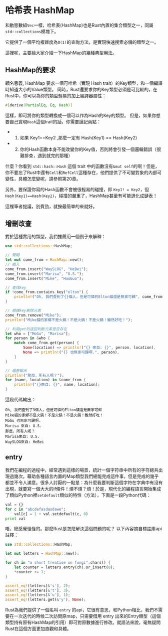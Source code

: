 # 哈希表 HashMap

和動態數組`Vec`一樣，哈希表(HashMap)也是Rust內置的集合類型之一，同屬`std::collections`模塊下。

它提供了一個平均複雜度為`O(1)`的查詢方法，是實現快速搜索必備的類型之一。

這裡呢，主要給大家介紹一下HashMap的幾種典型用法。

## HashMap的要求

顧名思義, HashMap 要求一個可哈希（實現 Hash trait）的Key類型，和一個編譯時知道大小的Value類型。
同時，Rust還要求你的Key類型必須是可比較的，在Rust中，你可以為你的類型輕易的加上編譯器屬性：

```rust
#[derive(PartialEq, Eq, Hash)]
```

這樣，即可將你的類型轉換成一個可以作為Hash的Key的類型。
但是，如果你想要自己實現`Hash`這個trait的話，你需要謹記兩點：

* 1. 如果 Key1==Key2 ,那麼一定有 Hash(Key1) == Hash(Key2)
* 2. 你的Hash函數本身不能改變你的Key值，否則將會引發一個邏輯錯誤（很難排查，遇到就完的那種）

什麼？你看到 `std::hash::Hash` 這個 trait 中的函數沒有`&mut self`的啊！但是，你不要忘了Rust中還有`Cell`和`RefCell`這種存在，他們提供了不可變對象的內部可變性，具體怎麼變呢，請參照第20章。

另外，要保證你寫的Hash函數不會被很輕易的碰撞，即 `Key1! = Key2`，但 `Hash(Key1)==Hash(Key2)`，碰撞的嚴重了，HashMap甚至有可能退化成鏈表！

這裡筆者提議，別費勁，就按最簡單的來就好。

## 增刪改查

對於這種實用的類型，我們推薦用一個例子來解釋：

```rust
use std::collections::HashMap;

// 聲明
let mut come_from = HashMap::new();
// 插入
come_from.insert("WaySLOG", "HeBei");
come_from.insert("Marisa", "U.S.");
come_from.insert("Mike", "HuoGuo");

// 查找key
if !come_from.contains_key("elton") {
    println!("Oh, 我們查到了{}個人，但是可憐的Elton貓還是無家可歸", come_from.len());
}

// 根據key刪除元素
come_from.remove("Mike");
println!("Mike貓的家鄉不是火鍋！不是火鍋！不是火鍋！雖然好吃！");

// 利用get的返回判斷元素是否存在
let who = ["MoGu", "Marisa"];
for person in &who {
    match come_from.get(person) {
        Some(location) => println!("{} 來自: {}", person, location),
        None => println!("{} 也無家可歸啊.", person),
    }
}

// 遍歷輸出
println!("那麼，所有人呢？");
for (name, location) in &come_from {
    println!("{}來自: {}", name, location);
}
```

這段代碼輸出：

```
Oh, 我們查到了3個人，但是可憐的Elton貓還是無家可歸
Mike貓的家鄉不是火鍋！不是火鍋！不是火鍋！雖然好吃！
MoGu 也無家可歸啊.
Marisa 來自: U.S.
那麼，所有人呢？
Marisa來自: U.S.
WaySLOG來自: HeBei
```

## entry

我們在編程的過程中，經常遇到這樣的場景，統計一個字符串中所有的字符總共出現過幾次。藉助各種語言內置的Map類型我們總能完成這件事，但是完成的幾乎都並不令人滿意。很多人討厭的一點是：為什麼我要判斷這個字符在字典中有沒有出現，就要寫一個大大的if條件！煩不煩？煩！於是，現代化的編程語言開始集成了類似Python裡`setdefault`類似的特性（方法），下面是一段Python代碼：

```python
val = {}
for c in "abcdefasdasdawe":
    val[c] = 1 + val.setdefault(c, 0)
print val
```

唔，總感覺怪怪的。那麼Rust是怎麼解決這個問題的呢？
以下內容摘自標註庫api註釋：

```rust
use std::collections::HashMap;

let mut letters = HashMap::new();

for ch in "a short treatise on fungi".chars() {
    let counter = letters.entry(ch).or_insert(0);
    *counter += 1;
}

assert_eq!(letters[&'s'], 2);
assert_eq!(letters[&'t'], 3);
assert_eq!(letters[&'u'], 1);
assert_eq!(letters.get(&'y'), None);
```

Rust為我們提供了一個名叫 `entry` 的api，它很有意思，和Python相比，我們不需要在一次迭代的時候二次訪問原map，只需要借用 entry 出來的Entry類型（這個類型持有原有HashMap的引用）即可對原數據進行修改。就語法來說，毫無疑問Rust在這個方面更加直觀和具體。
